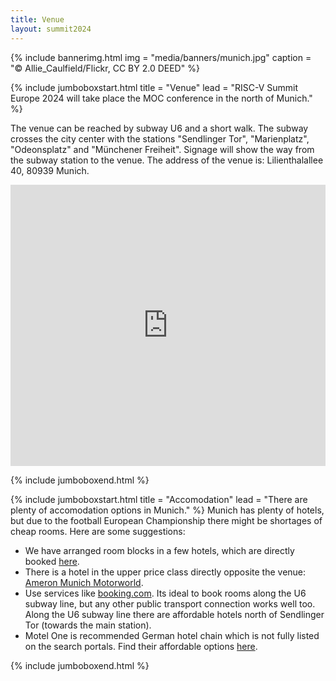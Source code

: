 ```yaml
---
title: Venue
layout: summit2024
---
```


{% include bannerimg.html 
    img = "media/banners/munich.jpg"
    caption = "&copy; Allie_Caulfield/Flickr, CC BY 2.0 DEED"
%}

{% include jumboboxstart.html 
    title = "Venue"
    lead = "RISC-V Summit Europe 2024 will take place the MOC conference in the north of Munich."
%}

The venue can be reached by subway U6 and a short walk. The subway crosses the city center with the stations "Sendlinger Tor", "Marienplatz", "Odeonsplatz" and "Münchener Freiheit". Signage will show the way from the subway station to the venue. The address of the venue is: Lilienthalallee 40, 80939 Munich.

<iframe src="https://www.google.com/maps/embed?pb=!1m18!1m12!1m3!1d57365.356826564464!2d11.542219843928848!3d48.16424897070057!2m3!1f0!2f0!3f0!3m2!1i1024!2i768!4f13.1!3m3!1m2!1s0x479e746f1a4cd0d3%3A0xe3acdad171be6854!2sMOC%20%E2%80%93%20Event%20Center%20Messe%20Munich!5e0!3m2!1sen!2sde!4v1698259650300!5m2!1sen!2sde" height="450" style="border:0; width: 100%" allowfullscreen="" loading="lazy" referrerpolicy="no-referrer-when-downgrade"></iframe>

{% include jumboboxend.html %}

{% include jumboboxstart.html 
    title = "Accomodation"
    lead = "There are plenty of accomodation options in Munich."
%}
Munich has plenty of hotels, but due to the football European Championship there might be shortages of cheap rooms. Here are some suggestions:

- We have arranged room blocks in a few hotels, which are directly booked [here](https://en.tch-hotels.de/teilnehmermanagement/KIT_RISC-V_280624/).
- There is a hotel in the upper price class directly opposite the venue: [Ameron Munich Motorworld](https://ameroncollection.com/de/muenchen-motorworld).
- Use services like [booking.com](https://www.booking.com/searchresults.en-gb.html?ss=Munich&dest_type=city&checkin=2024-06-23&checkout=2024-06-29&group_adults=1&no_rooms=1&group_children=0). Its ideal to book rooms along the U6 subway line, but any other public transport connection works well too. Along the U6 subway line there are affordable hotels north of Sendlinger Tor (towards the main station).
- Motel One is recommended German hotel chain which is not fully listed on the search portals. Find their affordable options [here](https://www.motel-one.com/en/hotels/munich/).

{% include jumboboxend.html %}
